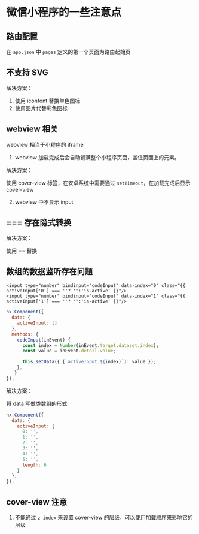 # 微信小程序的一些注意点

## 路由配置

在 `app.json` 中 `pages` 定义的第一个页面为路由起始页

## 不支持 SVG

解决方案：

1. 使用 iconfont 替换单色图标
2. 使用图片代替彩色图标

## webview 相关
webview 相当于小程序的 iframe

1. webview 加载完成后会自动铺满整个小程序页面，盖住页面上的元素。

解决方案：

使用 cover-view 标签，在安卓系统中需要通过 `setTimeout`，在加载完成后显示 cover-view

2. webview 中不显示 input

## === 存在隐式转换

解决方案：

使用 == 替换

## 数组的数据监听存在问题

```vue
<input type="number" bindinput="codeInput" data-index="0" class="{{ activeInput['0'] === ''? '':'is-active' }}"/>
<input type="number" bindinput="codeInput" data-index="1" class="{{ activeInput['1'] === ''? '':'is-active' }}"/>
```
```js
nx.Component({
  data: {
    activeInput: []
  },
  methods: {
    codeInput(inEvent) {
      const index = Number(inEvent.target.dataset.index);
      const value = inEvent.detail.value;

      this.setData({ [`activeInput.${index}`]: value });
    },
   }
});
```

解决方案：

将 data 写做类数组的形式

```js
nx.Component({
  data: {
    activeInput: {
      0: '',
      1: '',
      2: '',
      3: '',
      4: '',
      5: '',
      length: 6
    }
  },
});
```

## cover-view 注意

1. 不能通过 `z-index` 来设置 cover-view 的层级，可以使用加载顺序来影响它的层级





